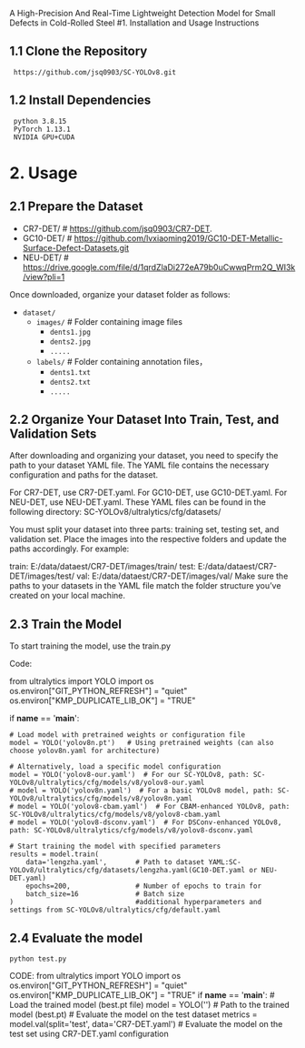 A High-Precision And Real-Time Lightweight Detection Model for Small Defects in Cold-Rolled Steel
#1. Installation and Usage Instructions
## 1.1 Clone the Repository
     https://github.com/jsq0903/SC-YOLOv8.git
     
## 1.2 Install Dependencies
     python 3.8.15
     PyTorch 1.13.1
     NVIDIA GPU+CUDA
# 2. Usage
## 2.1 Prepare the Dataset

- CR7-DET/         # https://github.com/jsq0903/CR7-DET.
- GC10-DET/        # https://github.com/lvxiaoming2019/GC10-DET-Metallic-Surface-Defect-Datasets.git
- NEU-DET/         # https://drive.google.com/file/d/1qrdZlaDi272eA79b0uCwwqPrm2Q_WI3k/view?pli=1
  
Once downloaded, organize your dataset folder as follows:
- `dataset/`
  - `images/`          # Folder containing image files
    - `dents1.jpg`
    - `dents2.jpg`
    - `.....`
  - `labels/`          # Folder containing annotation files，
    - `dents1.txt`
    - `dents2.txt`
    - `.....`
## 2.2 Organize Your Dataset Into Train, Test, and Validation Sets
After downloading and organizing your dataset, you need to specify the path to your dataset YAML file. The YAML file contains the necessary configuration and paths for the dataset.

For CR7-DET, use CR7-DET.yaml.
For GC10-DET, use GC10-DET.yaml.
For NEU-DET, use NEU-DET.yaml.
These YAML files can be found in the following directory: SC-YOLOv8/ultralytics/cfg/datasets/

You must split your dataset into three parts: training set, testing set, and validation set. Place the images into the respective folders and update the paths accordingly. For example:

train:  E:/data/dataest/CR7-DET/images/train/
test:   E:/data/dataest/CR7-DET/images/test/
val:    E:/data/dataest/CR7-DET/images/val/
Make sure the paths to your datasets in the YAML file match the folder structure you’ve created on your local machine.
## 2.3 Train the Model
To start training the model, use the train.py

Code:

from ultralytics import YOLO
import os
os.environ["GIT_PYTHON_REFRESH"] = "quiet"
os.environ["KMP_DUPLICATE_LIB_OK"] = "TRUE"

if __name__ == '__main__':
    
    # Load model with pretrained weights or configuration file
    model = YOLO('yolov8n.pt')   # Using pretrained weights (can also choose yolov8n.yaml for architecture)
    
    # Alternatively, load a specific model configuration
    model = YOLO('yolov8-our.yaml')  # For our SC-YOLOv8, path: SC-YOLOv8/ultralytics/cfg/models/v8/yolov8-our.yaml
    # model = YOLO('yolov8n.yaml')  # For a basic YOLOv8 model, path: SC-YOLOv8/ultralytics/cfg/models/v8/yolov8n.yaml
    # model = YOLO('yolov8-cbam.yaml')  # For CBAM-enhanced YOLOv8, path: SC-YOLOv8/ultralytics/cfg/models/v8/yolov8-cbam.yaml
    # model = YOLO('yolov8-dsconv.yaml')  # For DSConv-enhanced YOLOv8, path: SC-YOLOv8/ultralytics/cfg/models/v8/yolov8-dsconv.yaml

    # Start training the model with specified parameters
    results = model.train(
        data='lengzha.yaml',       # Path to dataset YAML:SC-YOLOv8/ultralytics/cfg/datasets/lengzha.yaml(GC10-DET.yaml or NEU-DET.yaml)
        epochs=200,                # Number of epochs to train for
        batch_size=16              # Batch size
    )                              #additional hyperparameters and settings from SC-YOLOv8/ultralytics/cfg/default.yaml
                                                                              
## 2.4 Evaluate the model
    python test.py 
CODE:
from ultralytics import YOLO
import os
os.environ["GIT_PYTHON_REFRESH"] = "quiet"
os.environ["KMP_DUPLICATE_LIB_OK"] = "TRUE"
if __name__ == '__main__':
    # Load the trained model (best.pt file)
    model = YOLO('')  # Path to the trained model (best.pt)
    # Evaluate the model on the test dataset
    metrics = model.val(split='test', data='CR7-DET.yaml')  # Evaluate the model on the test set using CR7-DET.yaml configuration



